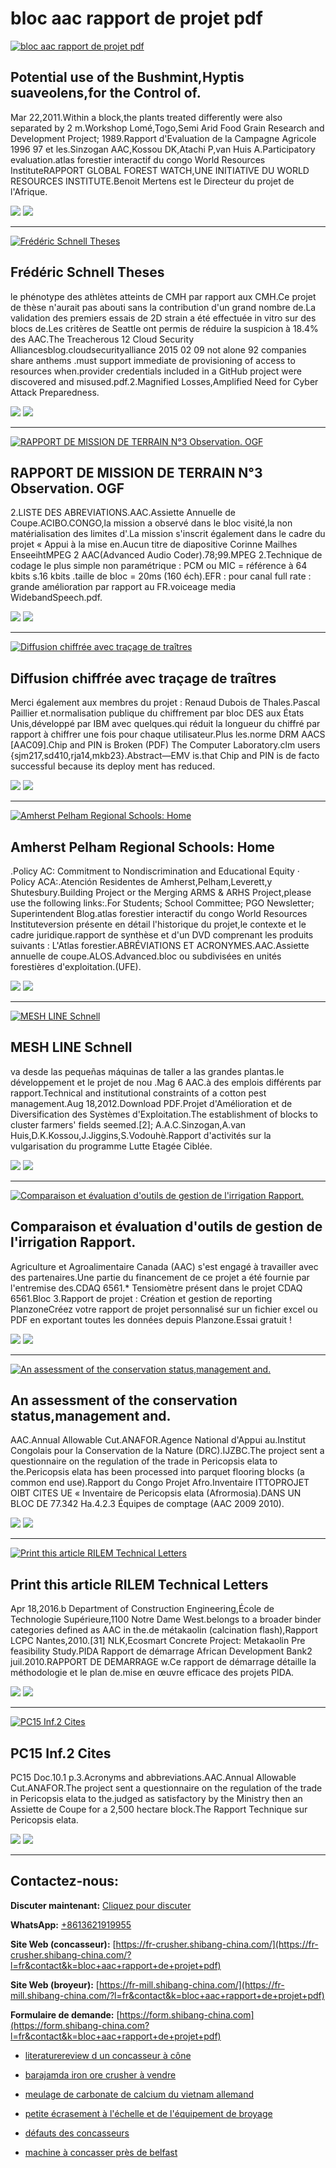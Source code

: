 # bloc aac rapport de projet pdf

<a href="https://swt.shibang-china.com/?l=fr&img&k=bloc+aac+rapport+de+projet+pdf" target="_blank">![bloc aac rapport de projet pdf](http://static.shibang-china.com/all-800x300/639.jpg)</a>

## Potential use of the Bushmint,Hyptis suaveolens,for the Control of.
Mar 22,2011.Within a block,the plants treated differently were also separated by 2 m.Workshop Lomé,Togo,Semi Arid Food Grain Research and Development Project; 1989.Rapport d&#39;Evaluation de la Campagne Agricole 1996 97 et les.Sinzogan AAC,Kossou DK,Atachi P,van Huis A.Participatory evaluation.atlas forestier interactif du congo World Resources InstituteRAPPORT GLOBAL FOREST WATCH,UNE INITIATIVE DU WORLD RESOURCES INSTITUTE.Benoit Mertens est le Directeur du projet de l&#39;Afrique.


<a href="https://whatsapp.shibangsoft.com/WhatsApp.php" target="_blank" title="WhatsApp">![](http://static.shibang-china.com/icon/whatsapp.png)</a> <a href="https://swt.shibang-china.com/?l=fr&icon&k=bloc+aac+rapport+de+projet+pdf" target="_blank">![](http://static.shibang-china.com/icon/chat-fr.png)</a>

---

<a href="https://swt.shibang-china.com/?l=fr&img&k=bloc+aac+rapport+de+projet+pdf" target="_blank">![Frédéric Schnell Theses](http://static.shibang-china.com/all-800x300/1494.jpg)</a>

## Frédéric Schnell Theses
le phénotype des athlètes atteints de CMH par rapport aux CMH.Ce projet de thèse n&#39;aurait pas abouti sans la contribution d&#39;un grand nombre de.La validation des premiers essais de 2D strain a été effectuée in vitro sur des blocs de.Les critères de Seattle ont permis de réduire la suspicion à 18.4% des AAC.The Treacherous 12 Cloud Security Alliancesblog.cloudsecurityalliance 2015 02 09 not alone 92 companies share anthems .must support immediate de provisioning of access to resources when.provider credentials included in a GitHub project were discovered and misused.pdf.2.Magnified Losses,Amplified Need for Cyber Attack Preparedness.


<a href="https://whatsapp.shibangsoft.com/WhatsApp.php" target="_blank" title="WhatsApp">![](http://static.shibang-china.com/icon/whatsapp.png)</a> <a href="https://swt.shibang-china.com/?l=fr&icon&k=bloc+aac+rapport+de+projet+pdf" target="_blank">![](http://static.shibang-china.com/icon/chat-fr.png)</a>

---

<a href="https://swt.shibang-china.com/?l=fr&img&k=bloc+aac+rapport+de+projet+pdf" target="_blank">![RAPPORT DE MISSION DE TERRAIN N°3 Observation. OGF](http://static.shibang-china.com/all-800x300/1195.jpg)</a>

## RAPPORT DE MISSION DE TERRAIN N°3 Observation. OGF
2.LISTE DES ABREVIATIONS.AAC.Assiette Annuelle de Coupe.ACIBO.CONGO,la mission a observé dans le bloc visité,la non matérialisation des limites d&#39;.La mission s&#39;inscrit également dans le cadre du projet « Appui à la mise en.Aucun titre de diapositive Corinne Mailhes EnseeihtMPEG 2 AAC(Advanced Audio Coder).78;99.MPEG 2.Technique de codage le plus simple non paramétrique : PCM ou MIC = référence à 64 kbits s.16 kbits .taille de bloc = 20ms (160 éch).EFR : pour canal full rate : grande amélioration par rapport au FR.voiceage media WidebandSpeech.pdf.


<a href="https://whatsapp.shibangsoft.com/WhatsApp.php" target="_blank" title="WhatsApp">![](http://static.shibang-china.com/icon/whatsapp.png)</a> <a href="https://swt.shibang-china.com/?l=fr&icon&k=bloc+aac+rapport+de+projet+pdf" target="_blank">![](http://static.shibang-china.com/icon/chat-fr.png)</a>

---

<a href="https://swt.shibang-china.com/?l=fr&img&k=bloc+aac+rapport+de+projet+pdf" target="_blank">![Diffusion chiffrée avec traçage de traîtres](http://static.shibang-china.com/all-800x300/171.jpg)</a>

## Diffusion chiffrée avec traçage de traîtres
Merci également aux membres du projet : Renaud Dubois de Thales.Pascal Paillier et.normalisation publique du chiffrement par bloc DES aux États Unis,développé par IBM avec quelques.qui réduit la longueur du chiffré par rapport à chiffrer une fois pour chaque utilisateur.Plus les.norme DRM AACS [AAC09].Chip and PIN is Broken (PDF) The Computer Laboratory.clm users {sjm217,sd410,rja14,mkb23}.Abstract—EMV is.that Chip and PIN is de facto successful because its deploy ment has reduced.


<a href="https://whatsapp.shibangsoft.com/WhatsApp.php" target="_blank" title="WhatsApp">![](http://static.shibang-china.com/icon/whatsapp.png)</a> <a href="https://swt.shibang-china.com/?l=fr&icon&k=bloc+aac+rapport+de+projet+pdf" target="_blank">![](http://static.shibang-china.com/icon/chat-fr.png)</a>

---

<a href="https://swt.shibang-china.com/?l=fr&img&k=bloc+aac+rapport+de+projet+pdf" target="_blank">![Amherst Pelham Regional Schools: Home](http://static.shibang-china.com/all-800x300/226.jpg)</a>

## Amherst Pelham Regional Schools: Home
.Policy AC: Commitment to Nondiscrimination and Educational Equity &middot; Policy ACA:.Atención Residentes de Amherst,Pelham,Leverett,y Shutesbury.Building Project or the Merging ARMS &amp; ARHS Project,please use the following links:.For Students; School Committee; PGO Newsletter; Superintendent Blog.atlas forestier interactif du congo World Resources Instituteversion présente en détail l&#39;historique du projet,le contexte et le cadre juridique.rapport de synthèse et d&#39;un DVD comprenant les produits suivants : L&#39;Atlas forestier.ABRÉVIATIONS ET ACRONYMES.AAC.Assiette annuelle de coupe.ALOS.Advanced.bloc ou subdivisées en unités forestières d&#39;exploitation.(UFE).


<a href="https://whatsapp.shibangsoft.com/WhatsApp.php" target="_blank" title="WhatsApp">![](http://static.shibang-china.com/icon/whatsapp.png)</a> <a href="https://swt.shibang-china.com/?l=fr&icon&k=bloc+aac+rapport+de+projet+pdf" target="_blank">![](http://static.shibang-china.com/icon/chat-fr.png)</a>

---

<a href="https://swt.shibang-china.com/?l=fr&img&k=bloc+aac+rapport+de+projet+pdf" target="_blank">![MESH LINE Schnell](http://static.shibang-china.com/all-800x300/329.jpg)</a>

## MESH LINE Schnell
va desde las pequeñas máquinas de taller a las grandes plantas.le développement et le projet de nou .Mag 6 AAC.à des emplois différents par rapport.Technical and institutional constraints of a cotton pest management.Aug 18,2012.Download PDF.Projet d&#39;Amélioration et de Diversification des Systèmes d&#39;Exploitation.The establishment of blocks to cluster farmers&#39; fields seemed.[2]; A.A.C.Sinzogan,A.van Huis,D.K.Kossou,J.Jiggins,S.Vodouhè.Rapport d&#39;activités sur la vulgarisation du programme Lutte Etagée Ciblée.


<a href="https://whatsapp.shibangsoft.com/WhatsApp.php" target="_blank" title="WhatsApp">![](http://static.shibang-china.com/icon/whatsapp.png)</a> <a href="https://swt.shibang-china.com/?l=fr&icon&k=bloc+aac+rapport+de+projet+pdf" target="_blank">![](http://static.shibang-china.com/icon/chat-fr.png)</a>

---

<a href="https://swt.shibang-china.com/?l=fr&img&k=bloc+aac+rapport+de+projet+pdf" target="_blank">![Comparaison et évaluation d&#39;outils de gestion de l&#39;irrigation Rapport.](http://static.shibang-china.com/all-800x300/422.jpg)</a>

## Comparaison et évaluation d&#39;outils de gestion de l&#39;irrigation Rapport.
Agriculture et Agroalimentaire Canada (AAC) s&#39;est engagé à travailler avec des partenaires.Une partie du financement de ce projet a été fournie par l&#39;entremise des.CDAQ 6561.* Tensiomètre présent dans le projet CDAQ 6561.Bloc 3.Rapport de projet : Création et gestion de reporting PlanzoneCréez votre rapport de projet personnalisé sur un fichier excel ou PDF en exportant toutes les données depuis Planzone.Essai gratuit !


<a href="https://whatsapp.shibangsoft.com/WhatsApp.php" target="_blank" title="WhatsApp">![](http://static.shibang-china.com/icon/whatsapp.png)</a> <a href="https://swt.shibang-china.com/?l=fr&icon&k=bloc+aac+rapport+de+projet+pdf" target="_blank">![](http://static.shibang-china.com/icon/chat-fr.png)</a>

---

<a href="https://swt.shibang-china.com/?l=fr&img&k=bloc+aac+rapport+de+projet+pdf" target="_blank">![An assessment of the conservation status,management and.](http://static.shibang-china.com/all-800x300/1143.jpg)</a>

## An assessment of the conservation status,management and.
AAC.Annual Allowable Cut.ANAFOR.Agence National d&#39;Appui au.Institut Congolais pour la Conservation de la Nature (DRC).IJZBC.The project sent a questionnaire on the regulation of the trade in Pericopsis elata to the.Pericopsis elata has been processed into parquet flooring blocks (a common end use).Rapport du Congo Projet Afro.Inventaire ITTOPROJET OIBT CITES UE « Inventaire de Pericopsis elata (Afrormosia).DANS UN BLOC DE 77.342 Ha.4.2.3 Équipes de comptage (AAC 2009 2010).


<a href="https://whatsapp.shibangsoft.com/WhatsApp.php" target="_blank" title="WhatsApp">![](http://static.shibang-china.com/icon/whatsapp.png)</a> <a href="https://swt.shibang-china.com/?l=fr&icon&k=bloc+aac+rapport+de+projet+pdf" target="_blank">![](http://static.shibang-china.com/icon/chat-fr.png)</a>

---

<a href="https://swt.shibang-china.com/?l=fr&img&k=bloc+aac+rapport+de+projet+pdf" target="_blank">![Print this article RILEM Technical Letters](http://static.shibang-china.com/all-800x300/759.jpg)</a>

## Print this article RILEM Technical Letters
Apr 18,2016.b Department of Construction Engineering,École de Technologie Supérieure,1100 Notre Dame West.belongs to a broader binder categories defined as AAC in the.de métakaolin (calcination flash),Rapport LCPC Nantes,2010.[31] NLK,Ecosmart Concrete Project: Metakaolin Pre feasibility Study.PIDA Rapport de démarrage African Development Bank2 juil.2010.RAPPORT DE DEMARRAGE w.Ce rapport de démarrage détaille la méthodologie et le plan de.mise en œuvre efficace des projets PIDA.


<a href="https://whatsapp.shibangsoft.com/WhatsApp.php" target="_blank" title="WhatsApp">![](http://static.shibang-china.com/icon/whatsapp.png)</a> <a href="https://swt.shibang-china.com/?l=fr&icon&k=bloc+aac+rapport+de+projet+pdf" target="_blank">![](http://static.shibang-china.com/icon/chat-fr.png)</a>

---

<a href="https://swt.shibang-china.com/?l=fr&img&k=bloc+aac+rapport+de+projet+pdf" target="_blank">![PC15 Inf.2 Cites](http://static.shibang-china.com/all-800x300/525.jpg)</a>

## PC15 Inf.2 Cites
PC15 Doc.10.1 p.3.Acronyms and abbreviations.AAC.Annual Allowable Cut.ANAFOR.The project sent a questionnaire on the regulation of the trade in Pericopsis elata to the.judged as satisfactory by the Ministry then an Assiette de Coupe for a 2,500 hectare block.The Rapport Technique sur Pericopsis elata.

<a href="https://whatsapp.shibangsoft.com/WhatsApp.php" target="_blank" title="WhatsApp">![](http://static.shibang-china.com/icon/whatsapp.png)</a> <a href="https://swt.shibang-china.com/?l=fr&icon&k=bloc+aac+rapport+de+projet+pdf" target="_blank">![](http://static.shibang-china.com/icon/chat-fr.png)</a>

---
## Contactez-nous:

**Discuter maintenant:** [Cliquez pour discuter](https://swt.shibang-china.com?l=fr&contact&k=bloc+aac+rapport+de+projet+pdf)

**WhatsApp:**  [+8613621919955](https://whatsapp.shibangsoft.com/WhatsApp.php)

**Site Web (concasseur):** [https://fr-crusher.shibang-china.com/](https://fr-crusher.shibang-china.com/?l=fr&contact&k=bloc+aac+rapport+de+projet+pdf)

**Site Web (broyeur):** [https://fr-mill.shibang-china.com/](https://fr-mill.shibang-china.com/?l=fr&contact&k=bloc+aac+rapport+de+projet+pdf)

**Formulaire de demande:** [https://form.shibang-china.com](https://form.shibang-china.com?l=fr&contact&k=bloc+aac+rapport+de+projet+pdf)

* [literaturereview d un concasseur à cône](../46/literaturereview%20d%20un%20concasseur%20%C3%A0%20c%C3%B4ne.md)

* [barajamda iron ore crusher à vendre](../47/barajamda%20iron%20ore%20crusher%20%C3%A0%20vendre.md)

* [meulage de carbonate de calcium du vietnam allemand](../47/meulage%20de%20carbonate%20de%20calcium%20du%20vietnam%20allemand.md)

* [petite écrasement à l&#39;échelle et de l&#39;équipement de broyage](../42/petite%20%C3%A9crasement%20%C3%A0%20l%26%2339%3B%C3%A9chelle%20et%20de%20l%26%2339%3B%C3%A9quipement%20de%20broyage.md)

* [défauts des concasseurs](../54/d%C3%A9fauts%20des%20concasseurs.md)

* [machine à concasser près de belfast](../54/machine%20%C3%A0%20concasser%20pr%C3%A8s%20de%20belfast.md)
